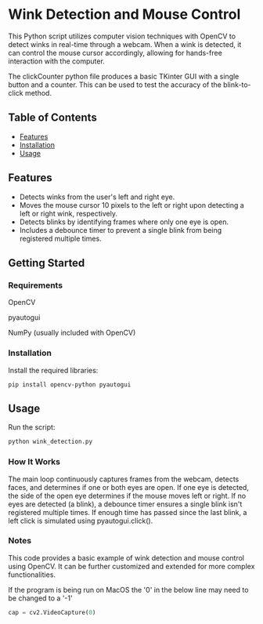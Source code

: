 # Wink Detection and Mouse Control

This Python script utilizes computer vision techniques with OpenCV to detect winks in real-time through a webcam. When a wink is detected, it can control the mouse cursor accordingly, allowing for hands-free interaction with the computer.

The clickCounter python file produces a basic TKinter GUI with a single button and a counter. This can be used to test the accuracy of the blink-to-click method.


## Table of Contents

- [Features](#Features)
- [Installation](#installation)
- [Usage](#usage)




## Features

* Detects winks from the user's left and right eye.
* Moves the mouse cursor 10 pixels to the left or right upon detecting a left or right wink, respectively.
* Detects blinks by identifying frames where only one eye is open.
* Includes a debounce timer to prevent a single blink from being registered multiple times.



## Getting Started
### Requirements
    

OpenCV

pyautogui

NumPy (usually included with OpenCV)

### Installation

Install the required libraries:
```
pip install opencv-python pyautogui
```



## Usage

Run the script:

``` bash
python wink_detection.py
```

### How It Works

The main loop continuously captures frames from the webcam, detects faces, and determines if one or both eyes are open.
If one eye is detected, the side of the open eye determines if the mouse moves left or right.
If no eyes are detected (a blink), a debounce timer ensures a single blink isn't registered multiple times.
If enough time has passed since the last blink, a left click is simulated using pyautogui.click().

### Notes

This code provides a basic example of wink detection and mouse control using OpenCV. It can be further customized and extended for more complex functionalities.

If the program is being run on MacOS the '0' in the below line may need to be changed to a '-1'      
```python
cap = cv2.VideoCapture(0)
```